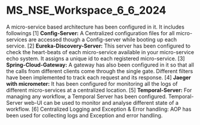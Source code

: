# MS_NSE_Workspace_6_6_2024
A micro-service based architecture has been configured in it. It includes followings
[1] **Config-Server:** A Centralized configuration files for all micro-services are accessed though a Config-server while booting up each service.
[2] **Eureka-Discovery-Server:** This server has been configured to check the heart-beats of each micro-service available in your micro-service echo system. It assigns a unique id to each registered micro-service.
[3] **Spring-Cloud-Gateway:** A gateway has also been configured in it so that all the calls from different clients come through the single gate. Different filters have been implemented to track each request and its response.
[4] **Jaeger with micrometer:** It has been configured for monitoring all the logs of different micro-services at a centralized location.
[5] **Temporal-Server:** For managing any workflow, a Temporal Server has been configured. Temporal-Server web-UI can be used to monitor and analyse different state of a workflow.
[6] Centralized Logging and Exception & Error handling: AOP has been used for collecting logs and Exception and error handling.
